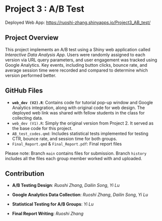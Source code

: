 # Project 3 : A/B Test

Deployed Web App: https://ruoshi-zhang.shinyapps.io/Project3_AB_test/

## Project Overview

This project implements an A/B test using a Shiny web application called *Interactive Data Analysis App*. Users were randomly assigned to each version via URL query parameters, and user engagement was tracked using Google Analytics. Key events, including button clicks, bounce rate, and average session time were recorded and compared to determine which version performed better.

## GitHub Files

- **`web_dev (V2).R`**: Contains code for tutorial pop-up window and Google Analytics integration, along with original code for web design. The deployed web link was shared with fellow students in the class  for collecting data.
- `web_dev (V1).R`: Simply the original version from Project 2. It served as the base code for this project.
- `AB_test_codes.qmd`: Includes statistical tests implemented for testing CTR, bounce rate, and session time for both groups.
- `Final_Report.qmd` & `Final_Report.pdf`: Final report files

Please note: Branch `main` contains files for submission. Branch `history` includes all the files each group member worked with and uploaded.

## Contribution

- **A/B Testing Design**:  *Ruoshi Zhang*, *Dailin Song*, *Yi Lu*  

- **Google Analytics Data Collection**:  *Ruoshi Zhang*, *Dailin Song*, *Yi Lu*  

- **Statistical Testing for A/B Groups**:  *Yi Lu*  

- **Final Report Writing**:  *Ruoshi Zhang*  
